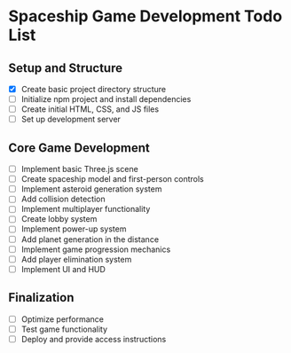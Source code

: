 # Spaceship Game Development Todo List

## Setup and Structure
- [x] Create basic project directory structure
- [ ] Initialize npm project and install dependencies
- [ ] Create initial HTML, CSS, and JS files
- [ ] Set up development server

## Core Game Development
- [ ] Implement basic Three.js scene
- [ ] Create spaceship model and first-person controls
- [ ] Implement asteroid generation system
- [ ] Add collision detection
- [ ] Implement multiplayer functionality
- [ ] Create lobby system
- [ ] Implement power-up system
- [ ] Add planet generation in the distance
- [ ] Implement game progression mechanics
- [ ] Add player elimination system
- [ ] Implement UI and HUD

## Finalization
- [ ] Optimize performance
- [ ] Test game functionality
- [ ] Deploy and provide access instructions
